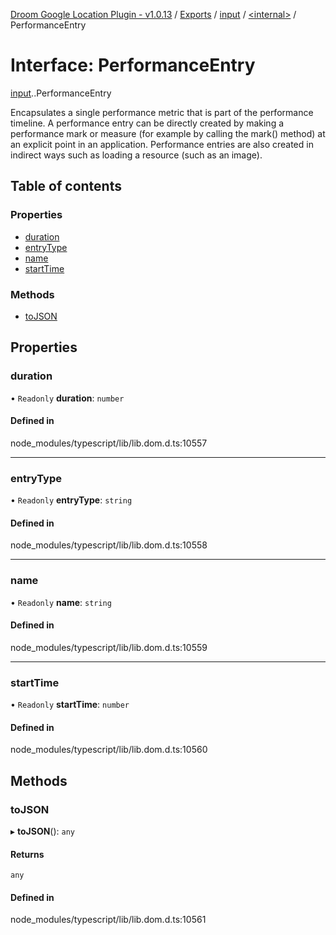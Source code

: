 [Droom Google Location Plugin - v1.0.13](../README.md) / [Exports](../modules.md) / [input](../modules/input.md) / [<internal\>](../modules/input._internal_.md) / PerformanceEntry

# Interface: PerformanceEntry

[input](../modules/input.md).[<internal>](../modules/input._internal_.md).PerformanceEntry

Encapsulates a single performance metric that is part of the performance timeline. A performance entry can be directly created by making a performance mark or measure (for example by calling the mark() method) at an explicit point in an application. Performance entries are also created in indirect ways such as loading a resource (such as an image).

## Table of contents

### Properties

- [duration](input._internal_.PerformanceEntry.md#duration)
- [entryType](input._internal_.PerformanceEntry.md#entrytype)
- [name](input._internal_.PerformanceEntry.md#name)
- [startTime](input._internal_.PerformanceEntry.md#starttime)

### Methods

- [toJSON](input._internal_.PerformanceEntry.md#tojson)

## Properties

### duration

• `Readonly` **duration**: `number`

#### Defined in

node_modules/typescript/lib/lib.dom.d.ts:10557

___

### entryType

• `Readonly` **entryType**: `string`

#### Defined in

node_modules/typescript/lib/lib.dom.d.ts:10558

___

### name

• `Readonly` **name**: `string`

#### Defined in

node_modules/typescript/lib/lib.dom.d.ts:10559

___

### startTime

• `Readonly` **startTime**: `number`

#### Defined in

node_modules/typescript/lib/lib.dom.d.ts:10560

## Methods

### toJSON

▸ **toJSON**(): `any`

#### Returns

`any`

#### Defined in

node_modules/typescript/lib/lib.dom.d.ts:10561
